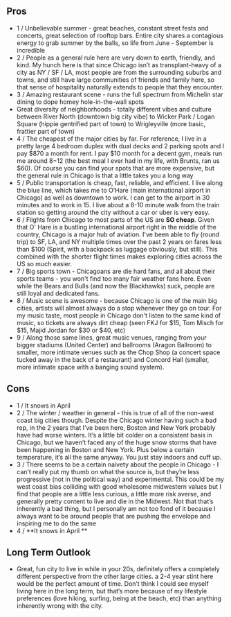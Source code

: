 ## Pros
- 1 / Unbelievable summer - great beaches, constant street fests and concerts, great selection of rooftop bars. Entire city shares a contagious energy to grab summer by the balls, so life from June - September is incredible
- 2 / People as a general rule here are very down to earth, friendly, and kind. My hunch here is that since Chicago isn’t as transplant-heavy of a city as NY / SF / LA, most people are from the surrounding suburbs and towns, and still have large communities of friends and family here, so that sense of hospitality naturally extends to people that they encounter. 
- 3 / Amazing restaurant scene - runs the full spectrum from Michelin star dining to dope homey hole-in-the-wall spots
- Great diversity of neighborhoods - totally different vibes and culture between River North (downtown big city vibe) to Wicker Park / Logan Square (hippie gentrified part of town) to Wrigleyville (more basic, frattier part of town) 
- 4 / The cheapest of the major cities by far. For reference, I live in a pretty large 4 bedroom duplex with dual decks and 2 parking spots and I pay $870 a month for rent. I pay $10 month for a decent gym, meals run me around $8-$12 (the best meal I ever had in my life, with Brunts, ran us $60). Of course you can find your spots that are more expensive, but the general rule in Chicago is that a little takes you a long way 
- 5 / Public transportation is cheap, fast, reliable, and efficient. I live along the blue line, which takes me to O’Hare (main international airport in Chicago) as well as downtown to work. I can get to the airport in 30 minutes and to work in 15. I live about a 8-10 minute walk from the train station so getting around the city without a car or uber is very easy. 
- 6 / Flights from Chicago to most parts of the US are **SO cheap**. Given that O' Hare is a bustling international airport right in the middle of the country, Chicago is a major hub of aviation. I've been able to fly (round trip) to SF, LA, and NY multiple times over the past 2 years on fares less than $100 (Spirit, with a backpack as luggage obviously, but still). This combined with the shorter flight times makes exploring cities across the US so much easier. 
- 7 / Big sports town - Chicagoans are die hard fans, and all about their sports teams - you won't find too many fair weather fans here. Even while the Bears and Bulls (and now the Blackhawks) suck, people are still loyal and dedicated fans. 
- 8 / Music scene is awesome - because Chicago is one of the main big cities, artists will almost always do a stop whenever they go on tour. For my music taste, most people in Chicago don't listen to the same kind of music, so tickets are always dirt cheap (seen FKJ for $15, Tom Misch for $15, Majid Jordan for $30 or $40, etc)
- 9 / Along those same lines, great music venues, ranging from your bigger stadiums (United Center) and ballrooms (Aragon Ballroom) to smaller, more intimate venues such as the Chop Shop (a concert space tucked away in the back of a restaurant) and Concord Hall (smaller, more intimate space with a banging sound system). 

## Cons
- 1 / It snows in April
- 2 / The winter / weather in general - this is true of all of the non-west coast big cities though. Despite the Chicago winter having such a bad rep, in the 2 years that I’ve been here, Boston and New York probably have had worse winters. It’s a little bit colder on a consistent basis in Chicago, but we haven’t faced any of the huge snow storms that have been happening in Boston and New York. Plus below a certain temperature, it’s all the same anyway. You just stay indoors and cuff up. 
- 3 / There seems to be a certain naivety about the people in Chicago - I can’t really put my thumb on what the source is, but they’re less progressive (not in the political way) and experimental. This could be my west coast bias colliding with good wholesome midwestern values but I find that people are a little less curious, a little more risk averse, and generally pretty content to live and die in the Midwest. Not that that’s inherently a bad thing, but I personally am not too fond of it because I always want to be around people that are pushing the envelope and inspiring me to do the same
- 4 / **It snows in April **

## Long Term Outlook
- Great, fun city to live in while in your 20s, definitely offers a completely different perspective from the other large cities. a 2-4 year stint here would be the perfect amount of time. Don’t think I could see myself living here in the long term, but that’s more because of my lifestyle preferences (love hiking, surfing, being at the beach, etc) than anything inherently wrong with the city. 
